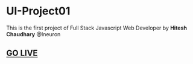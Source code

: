 # UI-Project01

This is the first project of Full Stack Javascript Web Developer by **Hitesh Chaudhary** @Ineuron

## [GO LIVE](https://ui-project01.netlify.app/)
